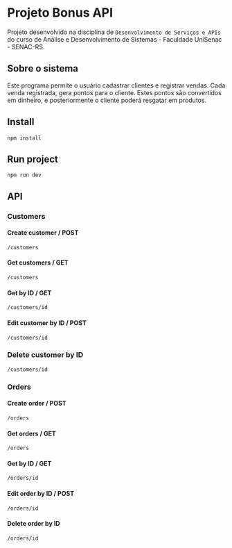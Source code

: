 # Projeto Bonus API

Projeto desenvolvido na disciplina de `Desenvolvimento de Serviços e APIs` do curso de Análise e Desenvolvimento de Sistemas - Faculdade UniSenac - SENAC-RS.

## Sobre o sistema

Este programa permite o usuário cadastrar clientes e registrar vendas. Cada venda registrada, gera pontos para o cliente. Estes pontos são convertidos em dinheiro, e posteriormente o cliente poderá resgatar em produtos.

## Install

`npm install`

## Run project

`npm run dev`

## API

### Customers

#### Create customer / POST

`/customers`

#### Get customers / GET

`/customers`

#### Get by ID / GET

`/customers/id`

#### Edit customer by ID / POST

`/customers/id`

### Delete customer by ID

`/customers/id`

### Orders

#### Create order / POST

`/orders`

#### Get orders / GET

`/orders`

#### Get by ID / GET

`/orders/id`

#### Edit order by ID / POST

`/orders/id`

#### Delete order by ID

`/orders/id`
